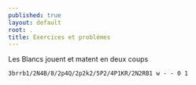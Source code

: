 ```yaml
---
published: true
layout: default
root: .
title: Exercices et problèmes
---
```


Les Blancs jouent et matent en deux coups

`3brrb1/2N4B/8/2p4Q/2p2k2/5P2/4P1KR/2N2RB1 w - - 0 1`